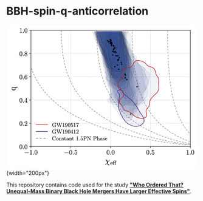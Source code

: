 # BBH-spin-q-anticorrelation

![](./docs/images/fig-5.png){width="200px"}

This repository contains code used for the study [**"Who Ordered That? Unequal-Mass Binary Black Hole Mergers Have Larger Effective Spins"**](https://arxiv.org/abs/2106.00521).
